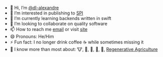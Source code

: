 - 👋 Hi, I’m [@dl-alexandre](https://www.x.com/d_creatio)
- 👀 I’m interested in publishing to [SPI](https://swiftpackageindex.com)
- 🌱 I’m currently learning backends written in swift
- 💞️ I’m looking to collaborate on quality software
- 📫 How to reach me [email](emailto:dalton@alexandrefamilyfarm.com) or visit [site](https://daltonalexandre.carrd.co)
- 😄 Pronouns: He/Him
- ⚡ Fun fact: I no longer drink coffee ☕️ while sometimes missing it
- 🤔 I know more than most about: 🐮, 🥛, 🐓, 🥚, 🌱, [Regenerative Agriculture](https://www.alexandrefamilyfarm.com)

<!---
dl-alexandre/dl-alexandre is a ✨ special ✨ repository because its `README.md` (this file) appears on your GitHub profile.
You can click the Preview link to take a look at your changes.
--->
